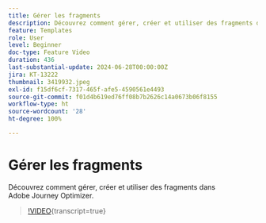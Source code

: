 ```yaml
---
title: Gérer les fragments
description: Découvrez comment gérer, créer et utiliser des fragments dans Adobe Journey Optimizer.
feature: Templates
role: User
level: Beginner
doc-type: Feature Video
duration: 436
last-substantial-update: 2024-06-28T00:00:00Z
jira: KT-13222
thumbnail: 3419932.jpeg
exl-id: f15df6cf-7317-465f-afe5-4590561e4493
source-git-commit: f01d4b619ed76ff08b7b2626c14a0673b06f8155
workflow-type: ht
source-wordcount: '28'
ht-degree: 100%

---
```


# Gérer les fragments

Découvrez comment gérer, créer et utiliser des fragments dans Adobe Journey Optimizer.

>[!VIDEO](https://video.tv.adobe.com/v/3419932/?learn=on){transcript=true}
